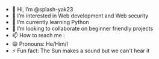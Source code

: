- 👋 Hi, I’m @splash-yak23
- 👀 I’m interested in Web development and Web security 
- 🌱 I’m currently learning Python
- 💞️ I’m looking to collaborate on beginner friendly projects 
- 📫 How to reach me : 
- 😄 Pronouns: He/Him/I
- ⚡ Fun fact: The Sun makes a sound but we can't hear it

<!---
splash-yak23/splash-yak23 is a ✨ special ✨ repository because its `README.md` (this file) appears on your GitHub profile.
You can click the Preview link to take a look at your changes.
--->

